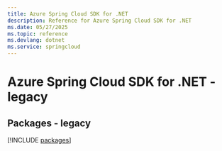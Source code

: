 ```yaml
---
title: Azure Spring Cloud SDK for .NET
description: Reference for Azure Spring Cloud SDK for .NET
ms.date: 05/27/2025
ms.topic: reference
ms.devlang: dotnet
ms.service: springcloud
---
```

# Azure Spring Cloud SDK for .NET - legacy
## Packages - legacy
[!INCLUDE [packages](spring-cloud-index.md)]